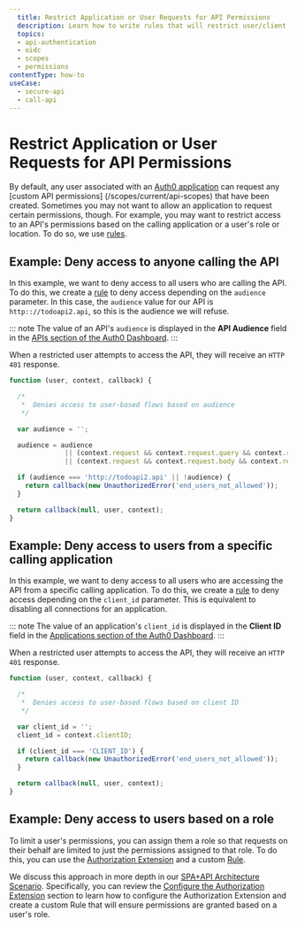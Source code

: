 ```yaml
---
  title: Restrict Application or User Requests for API Permissions
  description: Learn how to write rules that will restrict user/client access to permissions (scopes) for an API.
  topics:
  - api-authentication
  - oidc
  - scopes
  - permissions
contentType: how-to
useCase:
  - secure-api
  - call-api
---
```


# Restrict Application or User Requests for API Permissions

By default, any user associated with an [Auth0 application](/applications) can request any [custom API permissions] (/scopes/current/api-scopes) that have been created. Sometimes you may not want to allow an application to request certain permissions, though. For example, you may want to restrict access to an API's permissions based on the calling application or a user's role or location. To do so, we use [rules](/rules).

## Example: Deny access to anyone calling the API

In this example, we want to deny access to all users who are calling the API. To do this, we create a [rule](/rules) to deny access depending on the `audience` parameter. In this case, the `audience` value for our API is `http:://todoapi2.api`, so this is the audience we will refuse.

::: note
The value of an API's `audience` is displayed in the **API Audience** field in the [APIs section of the Auth0 Dashboard](${manage_url}/#/apis).
:::

When a restricted user attempts to access the API, they will receive an `HTTP 401` response.

```js
function (user, context, callback) {

  /*
   *  Denies access to user-based flows based on audience
   */

  var audience = '';

  audience = audience
              || (context.request && context.request.query && context.request.query.audience)
              || (context.request && context.request.body && context.request.body.audience);

  if (audience === 'http://todoapi2.api' || !audience) {
    return callback(new UnauthorizedError('end_users_not_allowed'));
  }

  return callback(null, user, context);
}
```

## Example: Deny access to users from a specific calling application

In this example, we want to deny access to all users who are accessing the API from a specific calling application. To do this, we create a [rule](/rules) to deny access depending on the `client_id` parameter. This is equivalent to disabling all connections for an application.

::: note
The value of an application's `client_id` is displayed in the **Client ID** field in the [Applications section of the Auth0 Dashboard](${manage_url}/#/applications).
:::

When a restricted user attempts to access the API, they will receive an `HTTP 401` response.

```js
function (user, context, callback) {

  /*
   *  Denies access to user-based flows based on client ID
   */

  var client_id = '';
  client_id = context.clientID;

  if (client_id === 'CLIENT_ID') {
    return callback(new UnauthorizedError('end_users_not_allowed'));
  }

  return callback(null, user, context);
}
```
## Example: Deny access to users based on a role

To limit a user's permissions, you can assign them a role so that requests on their behalf are limited to just the permissions assigned to that role. To do this, you can use the [Authorization Extension](/extensions/authorization-extension) and a custom [Rule](/rules).

We discuss this approach in more depth in our [SPA+API Architecture Scenario](/architecture-scenarios/spa-api). Specifically, you can review the [Configure the Authorization Extension](/architecture-scenarios/spa-api/part-2#configure-the-authorization-extension) section to learn how to configure the Authorization Extension and create a custom Rule that will ensure permissions are granted based on a user's role.
